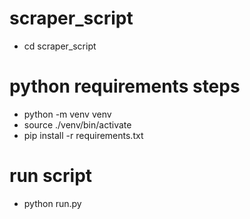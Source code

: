 # scraper_script
- cd scraper_script

# python requirements steps
- python -m venv venv
- source ./venv/bin/activate
- pip install -r requirements.txt 

# run script
- python run.py